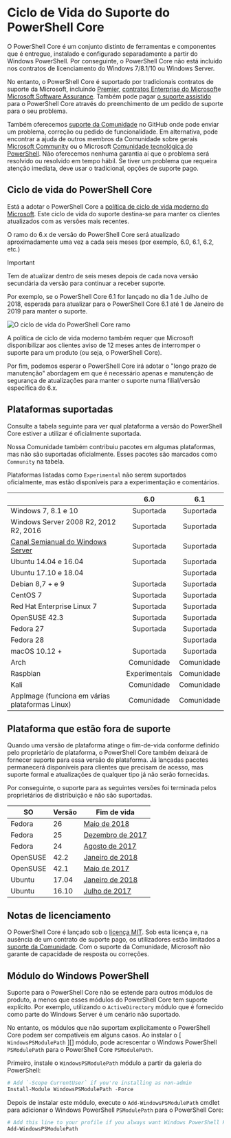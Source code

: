 # <a name="powershell-core-support-lifecycle"></a>Ciclo de Vida do Suporte do PowerShell Core

O PowerShell Core é um conjunto distinto de ferramentas e componentes que é entregue, instalado e configurado separadamente a partir do Windows PowerShell.
Por conseguinte, o PowerShell Core não está incluído nos contratos de licenciamento do Windows 7/8.1/10 ou Windows Server.

No entanto, o PowerShell Core é suportado por tradicionais contratos de suporte da Microsoft, incluindo [Premier][], [contratos Enterprise do Microsoft][enterprise-agreement]e [Microsoft Software Assurance][assurance].
Também pode pagar [o suporte assistido][] para o PowerShell Core através do preenchimento de um pedido de suporte para o seu problema.

Também oferecemos [suporte da Comunidade][] no GitHub onde pode enviar um problema, correção ou pedido de funcionalidade.
Em alternativa, pode encontrar a ajuda de outros membros da Comunidade sobre gerais [Microsoft Community][] ou o Microsoft [Comunidade tecnológica do PowerShell][].
Não oferecemos nenhuma garantia aí que o problema será resolvido ou resolvido em tempo hábil.
Se tiver um problema que requeira atenção imediata, deve usar o tradicional, opções de suporte pago.

## <a name="lifecycle-of-powershell-core"></a>Ciclo de vida do PowerShell Core

Está a adotar o PowerShell Core a [política de ciclo de vida moderno do Microsoft][modern].
Este ciclo de vida do suporte destina-se para manter os clientes atualizados com as versões mais recentes.

O ramo do 6.x de versão do PowerShell Core será atualizado aproximadamente uma vez a cada seis meses (por exemplo, 6.0, 6.1, 6.2, etc.)

> [!IMPORTANT]
> Tem de atualizar dentro de seis meses depois de cada nova versão secundária da versão para continuar a receber suporte.

Por exemplo, se o PowerShell Core 6.1 for lançado no dia 1 de Julho de 2018, esperada para atualizar para o PowerShell Core 6.1 até 1 de Janeiro de 2019 para manter o suporte.

![O ciclo de vida do PowerShell Core ramo][lifecycle-chart]

A política de ciclo de vida moderno também requer que Microsoft disponibilizar aos clientes aviso de 12 meses antes de interromper o suporte para um produto (ou seja, o PowerShell Core).

Por fim, podemos esperar o PowerShell Core irá adotar o "longo prazo de manutenção" abordagem em que é necessário apenas e manutenção de segurança de atualizações para manter o suporte numa filial/versão específica do 6.x.

## <a name="supported-platforms"></a>Plataformas suportadas

Consulte a tabela seguinte para ver qual plataforma a versão do PowerShell Core estiver a utilizar é oficialmente suportada.

Nossa Comunidade também contribuiu pacotes em algumas plataformas, mas não são suportadas oficialmente.
Esses pacotes são marcados como `Community` na tabela.

Plataformas listadas como `Experimental` não serem suportados oficialmente, mas estão disponíveis para a experimentação e comentários.

|                                                   | 6.0         | 6.1         |
|---------------------------------------------------|:-----------:|:-----------:|
| Windows 7, 8.1 e 10                            | Suportada   | Suportada   |
| Windows Server 2008 R2, 2012 R2, 2016             | Suportada   | Suportada   |
| [Canal Semianual do Windows Server][semi-annual] | Suportada   | Suportada   |
| Ubuntu 14.04 e 16.04                           | Suportada   | Suportada   |
| Ubuntu 17.10 e 18.04                           |             | Suportada   |
| Debian 8,7 + e 9                                | Suportada   | Suportada   |
| CentOS 7                                          | Suportada   | Suportada   |
| Red Hat Enterprise Linux 7                        | Suportada   | Suportada   |
| OpenSUSE 42.3                                     | Suportada   | Suportada   |
| Fedora 27                                         | Suportada   | Suportada   |
| Fedora 28                                         |             | Suportada   |
| macOS 10.12 +                                      | Suportada   | Suportada   |
| Arch                                              | Comunidade   | Comunidade   |
| Raspbian                                          | Experimentais| Comunidade   |
| Kali                                              | Comunidade   | Comunidade   |
| AppImage (funciona em várias plataformas Linux)     | Comunidade   | Comunidade   |

## <a name="platform-which-are-out-of-support"></a>Plataforma que estão fora de suporte

Quando uma versão de plataforma atinge o fim-de-vida conforme definido pelo proprietário de plataforma, o PowerShell Core também deixará de fornecer suporte para essa versão de plataforma. Já lançadas pacotes permanecerá disponíveis para clientes que precisam de acesso, mas suporte formal e atualizações de qualquer tipo já não serão fornecidas.

Por conseguinte, o suporte para as seguintes versões foi terminada pelos proprietários de distribuição e não são suportadas.

| SO       | Versão | Fim de vida                                                                                 |
|----------|---------|---------------------------------------------------------------------------------------------|
| Fedora   | 26      | [Maio de 2018](https://fedoramagazine.org/fedora-26-end-life/)                                  |
| Fedora   | 25      | [Dezembro de 2017](https://fedoramagazine.org/fedora-25-end-life/)                             |
| Fedora   | 24      | [Agosto de 2017](https://fedoramagazine.org/fedora-24-eol/)                                    |
| OpenSUSE | 42.2    | [Janeiro de 2018](https://lists.opensuse.org/opensuse-security-announce/2017-11/msg00066.html) |
| OpenSUSE | 42.1    | [Maio de 2017](https://lists.opensuse.org/opensuse-security-announce/2017-05/msg00053.html)     |
| Ubuntu   | 17.04   | [Janeiro de 2018](https://lists.ubuntu.com/archives/ubuntu-announce/2018-January.txt)          |
| Ubuntu   | 16.10   | [Julho de 2017](https://lists.ubuntu.com/archives/ubuntu-announce/2017-July/000223.html)        |

## <a name="notes-on-licensing"></a>Notas de licenciamento

O PowerShell Core é lançado sob o [licença MIT][].
Sob esta licença e, na ausência de um contrato de suporte pago, os utilizadores estão limitados a [suporte da Comunidade][].
Com o suporte da Comunidade, Microsoft não garante de capacidade de resposta ou correções.

## <a name="windows-powershell-module"></a>Módulo do Windows PowerShell

Suporte para o PowerShell Core não se estende para outros módulos de produto, a menos que esses módulos do PowerShell Core tem suporte explícito.
Por exemplo, utilizando o `ActiveDirectory` módulo que é fornecido como parte do Windows Server é um cenário não suportado.

No entanto, os módulos que não suportam explicitamente o PowerShell Core podem ser compatíveis em alguns casos.
Ao instalar o [ `WindowsPSModulePath` ][] módulo, pode acrescentar o Windows PowerShell `PSModulePath` para o PowerShell Core `PSModulePath`.

Primeiro, instale o `WindowsPSModulePath` módulo a partir da galeria do PowerShell:

```powershell
# Add `-Scope CurrentUser` if you're installing as non-admin
Install-Module WindowsPSModulePath -Force
```

Depois de instalar este módulo, execute o `Add-WindowsPSModulePath` cmdlet para adicionar o Windows PowerShell `PSModulePath` para o PowerShell Core:

```powershell
# Add this line to your profile if you always want Windows PowerShell PSModulePath
Add-WindowsPSModulePath
```

[Premier]: https://www.microsoft.com/en-us/microsoftservices/support.aspx
[enterprise-agreement]: https://www.microsoft.com/en-us/licensing/licensing-programs/enterprise.aspx
[assurance]: https://www.microsoft.com/en-us/licensing/licensing-programs/software-assurance-default.aspx
[suporte da Comunidade]: https://github.com/powershell/powershell/issues
[Microsoft Community]: https://answers.microsoft.com/
[Comunidade tecnológica do PowerShell]: https://techcommunity.microsoft.com/t5/PowerShell/ct-p/WindowsPowerShell
[o suporte assistido]: https://support.microsoft.com/assistedsupportproducts
[modern]: https://support.microsoft.com/help/30881/modern-lifecycle-policy
[lifecycle-chart]: ./images/modern-lifecycle.png
[semi-annual]: https://docs.microsoft.com/windows-server/get-started/semi-annual-channel-overview
[Licença MIT]: https://github.com/PowerShell/PowerShell/blob/master/LICENSE.txt
['WindowsPSModulePath']: https://www.powershellgallery.com/packages/WindowsPSModulePath/
